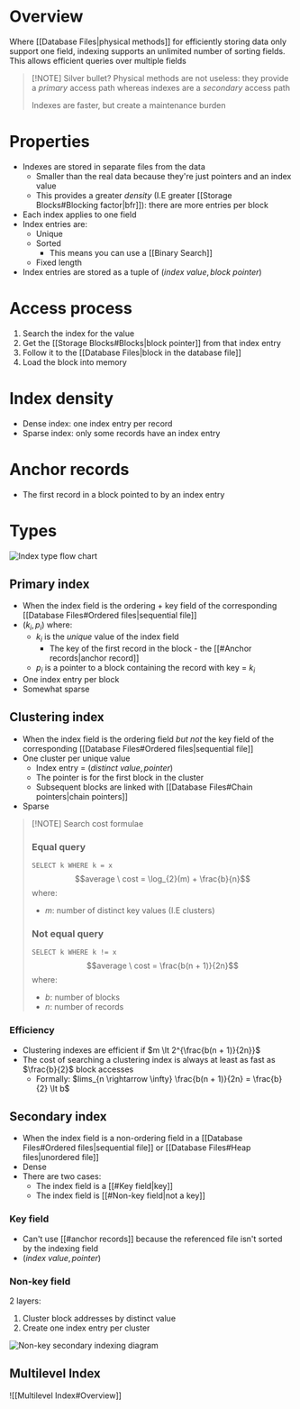 # Overview
Where [[Database Files|physical methods]] for efficiently storing data only support one field, indexing supports an unlimited number of sorting fields. This allows efficient queries over multiple fields

> [!NOTE] Silver bullet?
> Physical methods are not useless: they provide a *primary* access path whereas indexes are a *secondary* access path
> 
> Indexes are faster, but create a maintenance burden

# Properties
- Indexes are stored in separate files from the data
	- Smaller than the real data because they're just pointers and an index value
	- This provides a greater *density* (I.E greater [[Storage Blocks#Blocking factor|bfr]]):  there are more entries per block
- Each index applies to one field
- Index entries are:
	- Unique
	- Sorted
		- This means you can use a [[Binary Search]]
	- Fixed length
- Index entries are stored as a tuple of $(index \ value, block \ pointer)$

# Access process
1. Search the index for the value
2. Get the [[Storage Blocks#Blocks|block pointer]] from that index entry
3. Follow it to the [[Database Files|block in the database file]]
4. Load the block into memory

# Index density
- Dense index: one index entry per record
- Sparse index: only some records have an index entry

# Anchor records
- The first record in a block pointed to by an index entry

# Types

![Index type flow chart](https://editor.analyticsvidhya.com/uploads/5323310.PNG)

## Primary index
- When the index field is the ordering + key field of the corresponding [[Database Files#Ordered files|sequential file]]
- $(k_{i}, p_{i})$ where:
	- $k_{i}$ is the *unique* value of the index field
		- The key of the first record in the block - the [[#Anchor records|anchor record]]
	- $p_{i}$ is a pointer to a block containing the record with key = $k_{i}$
- One index entry per block
- Somewhat sparse

## Clustering index
- When the index field is the ordering field *but not* the key field of the corresponding [[Database Files#Ordered files|sequential file]]
- One cluster per unique value
	- Index entry = $(distinct\ value, pointer)$
	- The pointer is for the first block in the cluster
	- Subsequent blocks are linked with [[Database Files#Chain pointers|chain pointers]]
- Sparse

> [!NOTE] Search cost formulae 
> ### Equal query
> `SELECT k WHERE k = x`
> $$average \ cost = \log_{2}(m) + \frac{b}{n}$$
where:
> - $m$: number of distinct key values (I.E clusters)
> 
> ### Not equal query
> `SELECT k WHERE k != x`
> $$average \ cost = \frac{b(n + 1)}{2n}$$
> where:
> - $b$: number of blocks
> - $n$: number of records

### Efficiency
- Clustering indexes are efficient if $m \lt 2^{\frac{b(n + 1)}{2n}}$
- The cost of searching a clustering index is always at least as fast as $\frac{b}{2}$ block accesses
	- Formally: $lims_{n \rightarrow \infty} \frac{b(n + 1)}{2n} = \frac{b}{2} \lt b$

## Secondary index
- When the index field is a non-ordering field in a [[Database Files#Ordered files|sequential file]] or [[Database Files#Heap files|unordered file]]
- Dense
- There are two cases:
	- The index field is a [[#Key field|key]]
	- The index field is [[#Non-key field|not a key]]

### Key field
- Can't use [[#anchor records]] because the referenced file isn't sorted by the indexing field
- $(index \ value, pointer)$

### Non-key field
2 layers:
1. Cluster block addresses by distinct value
2. Create one index entry per cluster

![Non-key secondary indexing diagram](https://prepinstadotcom.s3.ap-south-1.amazonaws.com/wp-content/uploads/2023/01/Secondary-Indexing.webp)

## Multilevel Index
![[Multilevel Index#Overview]]